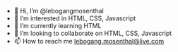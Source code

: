 - 👋 Hi, I’m @lebogangmosenthal
- 👀 I’m interested in HTML, CSS, Javascript
- 🌱 I’m currently learning HTML
- 💞️ I’m looking to collaborate on HTML, CSS, Javascript
- 📫 How to reach me lebogang.mosenthal@live.com

<!---
lebogangmosenthal/lebogangmosenthal is a ✨ special ✨ repository because its `README.md` (this file) appears on your GitHub profile.
You can click the Preview link to take a look at your changes.
--->
